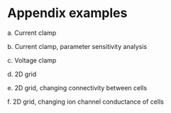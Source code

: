 # Appendix examples

a.       Current clamp

b.      Current clamp, parameter sensitivity analysis

c.       Voltage clamp

d.      2D grid

e.      2D grid, changing connectivity between cells

f.        2D grid, changing ion channel conductance of cells
